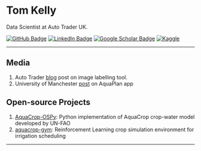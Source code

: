 
<!--
**thomasdkelly/thomasdkelly** is a ✨ _special_ ✨ repository because its `README.md` (this file) appears on your GitHub profile.

Here are some ideas to get you started:

- 🔭 I’m currently working on ...
- 🌱 I’m currently learning ...
- 👯 I’m looking to collaborate on ...
- 🤔 I’m looking for help with ...
- 💬 Ask me about ...
- 📫 How to reach me: ...
- 😄 Pronouns: ...
- ⚡ Fun fact: ...
-->

# Tom Kelly

  
  
Data Scientist at Auto Trader UK.

[![GitHub Badge](https://img.shields.io/badge/GitHub-100000?style=flat&logo=github&logoColor=white)](https://github.com/thomasdkelly)
[![LinkedIn Badge](https://img.shields.io/badge/LinkedIn-0077B5?style=flat&logo=linkedin&logoColor=white)](https://www.linkedin.com/in/thomasdkelly2/)
[![Google Scholar Badge](https://img.shields.io/badge/Google-Scholar-lightgrey)](https://scholar.google.com/citations?user=qnG7ndsAAAAJ&hl=en&oi=sra)
[![Kaggle](https://img.shields.io/badge/Kaggle-035a7d?style=flat&logo=kaggle&logoColor=white)](https://www.kaggle.com/tomkelly0)

---

## Media

1. Auto Trader [blog](https://engineering.autotrader.co.uk/2024/05/31/image-labels.html) post on image labelling tool.
2. University of Manchester [post](https://www.manchester.ac.uk/about/news/manchester-scientists-launch-new-interactive-tool-for-agricultural-water-management-and-climate-risk-assessment/) on AquaPlan app

## Open-source Projects

1. [AquaCrop-OSPy](https://github.com/aquacropos/aquacrop): Python implementation of AquaCrop crop-water model developed by UN-FAO
2. [aquacrop-gym](https://github.com/aquacropos/aquacrop-gym): Reinforcement Learning crop simulation environment for irrigation scheduling

---
